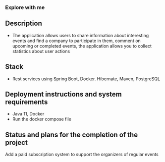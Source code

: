 ### Explore with me

## Description
* The application allows users to share information about interesting events and find a company to participate in them, comment on upcoming or completed events, the application allows you to collect statistics about user actions

## Stack
* Rest services using Spring Boot, Docker. Hibernate, Maven, PostgreSQL

## Deployment instructions and system requirements
* Java 11, Docker
* Run the docker compose file

## Status and plans for the completion of the project
Add a paid subscription system to support the organizers of regular events

